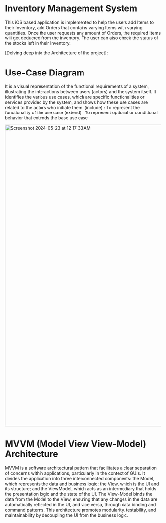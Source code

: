 # Inventory Management System

This iOS based application is implemented to help the users add Items to their Inventory, add Orders that contains varying Items with varying quantities. Once the user requests any amount of Orders, the required Items will get deducted from the Inventory. The user can also check the status of the stocks left in their Inventory.

[Delving deep into the Architecture of the project]:
# Use-Case Diagram

It is a visual representation of the functional requirements of a system, illustrating the interactions between users (actors) and the system itself. It identifies the various use cases, which are specific functionalities or services provided by the system, and shows how these use cases are related to the actors who initiate them.
(include) : To represent the functionality of the use case
(extend) : To represent optional or conditional behavior that extends the base use case

<img width="978" alt="Screenshot 2024-05-23 at 12 17 33 AM" src="https://github.com/agupt295/INVControl/assets/118144312/884d8ecb-d5d8-45ba-aa3f-6d3b6f1ae306">


# MVVM (Model View View-Model) Architecture

MVVM is a software architectural pattern that facilitates a clear separation of concerns within applications, particularly in the context of GUIs. It divides the application into three interconnected components: the Model, which represents the data and business logic; the View, which is the UI and its structure; and the ViewModel, which acts as an intermediary that holds the presentation logic and the state of the UI. The View-Model binds the data from the Model to the View, ensuring that any changes in the data are automatically reflected in the UI, and vice versa, through data binding and command patterns. This architecture promotes modularity, testability, and maintainability by decoupling the UI from the business logic.
